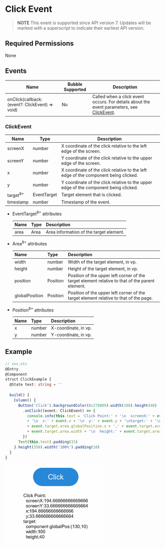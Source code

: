 # Click Event


> **NOTE**
> This event is supported since API version 7. Updates will be marked with a superscript to indicate their earliest API version.


## Required Permissions

None


## Events

| Name | Bubble Supported | Description |
| -------- | -------- | -------- |
| onClick(callback: (event?: ClickEvent) =&gt; void) | No | Called when a click event occurs. For details about the event parameters, see [ClickEvent](#clickevent). |


### ClickEvent

| Name | Type | Description |
| -------- | -------- | -------- |
| screenX | number | X coordinate of the click relative to the left edge of the screen. |
| screenY | number | Y coordinate of the click relative to the upper edge of the screen. |
| x | number | X coordinate of the click relative to the left edge of the component being clicked. |
| y | number | Y coordinate of the click relative to the upper edge of the component being clicked. |
| target<sup>8+</sup> | EventTarget | Target element that is clicked. |
| timestamp | number | Timestamp of the event. |

- EventTarget<sup>8+</sup> attributes

    | Name | Type | Description |
    | -------- | -------- | -------- |
    | area | Area | Area information of the target element.|

- Area<sup>8+</sup> attributes

    | Name | Type | Description |
    | -------- | -------- | -------- |
    | width | number | Width of the target element, in vp. |
    | height | number | Height of the target element, in vp. |
    | position | Position | Position of the upper left corner of the target element relative to that of the parent element. |
    | globalPosition | Position | Position of the upper left corner of the target element relative to that of the page. |

- Position<sup>8+</sup> attributes

    | Name | Type | Description |
    | -------- | -------- | -------- |
    | x | number | X-coordinate, in vp. |
    | y | number | Y-coordinate, in vp. |


## Example


```ts
// xxx.ets
@Entry
@Component
struct ClickExample {
  @State text: string = ''

  build() {
    Column() {
      Button('Click').backgroundColor(0x2788D9).width(100).height(40)
        .onClick((event: ClickEvent) => {
          console.info(this.text = 'Click Point:' + '\n  screenX:' + event.screenX + '\n  screenY:' + event.screenY
          + '\n  x:' + event.x + '\n  y:' + event.y + '\ntarget:' + '\n  component globalPos:('
          + event.target.area.globalPosition.x + ',' + event.target.area.globalPosition.y + ')\n  width:'
          + event.target.area.width + '\n  height:' + event.target.area.height)
        })
      Text(this.text).padding(15)
    }.height(350).width('100%').padding(10)
  }
}
```


![en-us_image_0000001256858383](figures/en-us_image_0000001256858383.gif)
